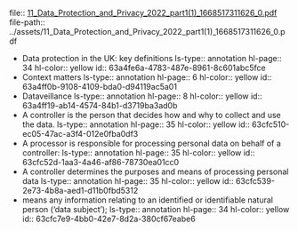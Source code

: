 file:: [11_Data_Protection_and_Privacy_2022_part1(1)_1668517311626_0.pdf](../assets/11_Data_Protection_and_Privacy_2022_part1(1)_1668517311626_0.pdf)
file-path:: ../assets/11_Data_Protection_and_Privacy_2022_part1(1)_1668517311626_0.pdf

- Data protection in the UK: key definitions
  ls-type:: annotation
  hl-page:: 34
  hl-color:: yellow
  id:: 63a4fe6a-4783-487e-8961-8c601abc5fce
- Context matters
  ls-type:: annotation
  hl-page:: 6
  hl-color:: yellow
  id:: 63a4ff0b-9108-4109-bda0-d94119ac5a01
- Dataveillance
  ls-type:: annotation
  hl-page:: 8
  hl-color:: yellow
  id:: 63a4ff19-ab14-4574-84b1-d3719ba3ad0b
- A controller is the person that decides how and why to collect and use the data.
  ls-type:: annotation
  hl-page:: 35
  hl-color:: yellow
  id:: 63cfc510-ec05-47ac-a3f4-012e0fba0df3
- A processor is responsible for processing personal data on behalf of a controller:
  ls-type:: annotation
  hl-page:: 35
  hl-color:: yellow
  id:: 63cfc52d-1aa3-4a46-af86-78730ea01cc0
- A controller determines the purposes and means of processing personal data
  ls-type:: annotation
  hl-page:: 35
  hl-color:: yellow
  id:: 63cfc539-2e73-4b8a-aed1-d11b0fbd5312
- means any information relating to an identified or identifiable natural person (‘data subject’);
  ls-type:: annotation
  hl-page:: 34
  hl-color:: yellow
  id:: 63cfc7e9-4bb0-42e7-8d2a-380cf67eabe6